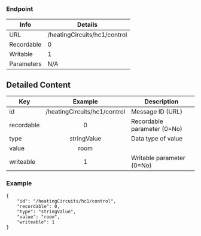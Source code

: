 # 



### Endpoint

| Info  | Details |
| ------------- | ------------- |
| URL   | /heatingCircuits/hc1/control   |
| Recordable   | 0   |
| Writable   | 1   |
| Parameters  | N/A  |

## Detailed Content

|  Key  | Example | Description |
| ------------- | :------: | ------------------------------ |
|  id | /heatingCircuits/hc1/control | Message ID (URL) |
|  recordable | 0 | Recordable parameter (0=No) |
|  type | stringValue | Data type of value |
|  value | room |  |
|  writeable | 1 | Writable parameter (0=No) |

### Example
```
{
    "id": "/heatingCircuits/hc1/control",
    "recordable": 0,
    "type": "stringValue",
    "value": "room",
    "writeable": 1
}
```
